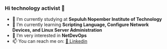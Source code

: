 ### Hi technology activist 👋


<!--anielcristho/danielcristho** is a ✨ _special_ ✨ repository because its `README.md` (this file) appears on your GitHub profile.-->



- 🔭 I’m currently studying at **Sepuluh Nopember Institute of Technology**
- 🌱 I’m currently learning **Scripting Language, Configure Network Devices, and Linux Server Administration**
- 👯 I’m very interested in **NetDevOps**
- 📫 You can reach me on:
                       [:bust_in_silhouette: Linkedin](https://www.linkedin.com/in/daniel-pepuho-bb3783193/)

